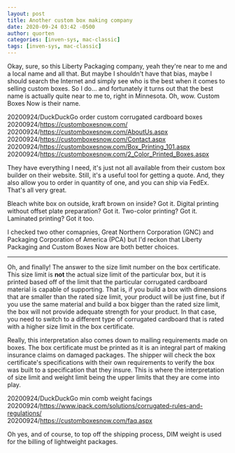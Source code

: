 ```yaml
---
layout: post
title: Another custom box making company
date: 2020-09-24 03:42 -0500
author: quorten
categories: [inven-sys, mac-classic]
tags: [inven-sys, mac-classic]
---
```


Okay, sure, so this Liberty Packaging company, yeah they're near to me
and a local name and all that.  But maybe I shouldn't have that bias,
maybe I should search the Internet and simply see who is the best when
it comes to selling custom boxes.  So I do...  and fortunately it
turns out that the best name is actually quite near to me to, right in
Minnesota.  Oh, wow.  Custom Boxes Now is their name.

20200924/DuckDuckGo order custom corrugated cardboard boxes  
20200924/https://customboxesnow.com/  
20200924/https://customboxesnow.com/AboutUs.aspx  
20200924/https://customboxesnow.com/Contact.aspx  
20200924/https://customboxesnow.com/Box_Printing_101.aspx  
20200924/https://customboxesnow.com/2_Color_Printed_Boxes.aspx

They have everything I need, it's just not all available from their
custom box builder on their website.  Still, it's a useful tool for
getting a quote.  And, they also allow you to order in quantity of
one, and you can ship via FedEx.  That's all very great.

Bleach white box on outside, kraft brown on inside?  Got it.  Digital
printing without offset plate preparation?  Got it.  Two-color
printing?  Got it.  Laminated printing?  Got it too.

I checked two other comapnies, Great Northern Corporation (GNC) and
Packaging Corporation of America (PCA) but I'd reckon that Liberty
Packaging and Custom Boxes Now are both better choices.

<!-- more -->

----------

Oh, and finally!  The answer to the size limit number on the box
certificate.  This size limit is **not** the actual size limit of the
particular box, but it is printed based off of the limit that the
particular corrugated cardboard material is capable of supporting.
That is, if you build a box with dimensions that are smaller than the
rated size limit, your product will be just fine, but if you use the
same material and build a box bigger than the rated size limit, the
box will not provide adequate strength for your product.  In that
case, you need to switch to a different type of corrugated cardboard
that is rated with a higher size limit in the box certificate.

Really, this interpretation also comes down to mailing requirements
made on boxes.  The box certificate must be printed as it is an
integral part of making insurance claims on damaged packages.  The
shipper will check the box certificate's specifications with their own
requirements to verify the box was built to a specification that they
insure.  This is where the interpretation of size limit and weight
limit being the upper limits that they are come into play.

20200924/DuckDuckGo min comb weight facings  
20200924/https://www.ipack.com/solutions/corrugated-rules-and-regulations/  
20200924/https://customboxesnow.com/faq.aspx

Oh yes, and of course, to top off the shipping process, DIM weight is
used for the billing of lightweight packages.
